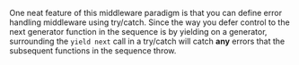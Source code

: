 One neat feature of this middleware paradigm is that you can define error
handling middleware using try/catch. Since the way you defer control to the
next generator function in the sequence is by yielding on a generator,
surrounding the `yield next` call in a try/catch will catch **any** errors
that the subsequent functions in the sequence throw.
